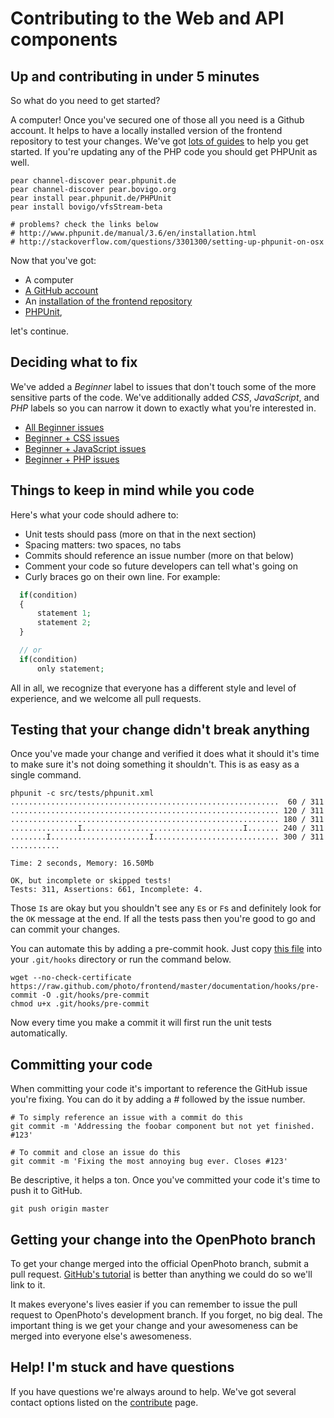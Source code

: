 Contributing to the Web and API components
=======================

## Up and contributing in under 5 minutes

So what do you need to get started?

A computer! Once you've secured one of those all you need is a Github account. It helps to have a locally installed version of the frontend repository to test your changes. We've got <a href="http://theopenphotoproject.org/documentation">lots of guides</a> to help you get started. If you're updating any of the PHP code you should get PHPUnit as well.

    pear channel-discover pear.phpunit.de
    pear channel-discover pear.bovigo.org
    pear install pear.phpunit.de/PHPUnit
    pear install bovigo/vfsStream-beta
    
    # problems? check the links below
    # http://www.phpunit.de/manual/3.6/en/installation.html
    # http://stackoverflow.com/questions/3301300/setting-up-phpunit-on-osx
    
Now that you've got:

* A computer
* <a href="https://github.com">A GitHub account</a>
* An <a href="http://theopenphotoproject.org/documentation">installation of the frontend repository</a>
* <a href="http://www.phpunit.de/manual/3.6/en/installation.html">PHPUnit</a>,

let's continue.

## Deciding what to fix

We've added a _Beginner_ label to issues that don't touch some of the more sensitive parts of the code. We've additionally added _CSS_, _JavaScript_, and _PHP_ labels so you can narrow it down to exactly what you're interested in.

* <a href="https://github.com/photo/frontend/issues?labels=Beginner&sort=created&direction=desc&state=open&page=1">All Beginner issues</a>
* <a href="https://github.com/photo/frontend/issues?labels=Beginner%2CCSS&sort=created&direction=desc&state=open&page=1">Beginner + CSS issues</a>
* <a href="https://github.com/photo/frontend/issues?labels=Beginner%2CJavaScript&sort=created&direction=desc&state=open&page=1">Beginner + JavaScript issues</a>
* <a href="https://github.com/photo/frontend/issues?labels=Beginner%2CPHP&sort=created&direction=desc&state=open&page=1">Beginner + PHP issues</a>

## Things to keep in mind while you code
Here's what your code should adhere to:

* Unit tests should pass (more on that in the next section)
* Spacing matters: two spaces, no tabs
* Commits should reference an issue number (more on that below)
* Comment your code so future developers can tell what's going on
* Curly braces go on their own line. For example:
````php
  if(condition)
  {
      statement 1;
      statement 2;
  }

  // or
  if(condition)
      only statement;
````
All in all, we recognize that everyone has a different style and level of experience, and we welcome all pull requests.

## Testing that your change didn't break anything

Once you've made your change and verified it does what it should it's time to make sure it's not doing something it shouldn't. This is as easy as a single command.

    phpunit -c src/tests/phpunit.xml
    ............................................................  60 / 311
    ............................................................ 120 / 311
    ............................................................ 180 / 311
    ...............I....................................I....... 240 / 311
    ........I......................I............................ 300 / 311
    ...........

    Time: 2 seconds, Memory: 16.50Mb

    OK, but incomplete or skipped tests!
    Tests: 311, Assertions: 661, Incomplete: 4.

Those `I`s are okay but you shouldn't see any `E`s or `F`s and definitely look for the `OK` message at the end. If all the tests pass then you're good to go and can commit your changes.

You can automate this by adding a pre-commit hook. Just copy <a href="https://github.com/photo/frontend/blob/master/documentation/hooks/pre-commit">this file</a> into your `.git/hooks` directory or run the command below.

    wget --no-check-certificate https://raw.github.com/photo/frontend/master/documentation/hooks/pre-commit -O .git/hooks/pre-commit
    chmod u+x .git/hooks/pre-commit

Now every time you make a commit it will first run the unit tests automatically.

## Committing your code

When committing your code it's important to reference the GitHub issue you're fixing. You can do it by adding a _#_ followed by the issue number.

    # To simply reference an issue with a commit do this
    git commit -m 'Addressing the foobar component but not yet finished. #123'
    
    # To commit and close an issue do this
    git commit -m 'Fixing the most annoying bug ever. Closes #123'

Be descriptive, it helps a ton. Once you've committed your code it's time to push it to GitHub.

    git push origin master

## Getting your change into the OpenPhoto branch

To get your change merged into the official OpenPhoto branch, submit a pull request. <a href="http://help.github.com/send-pull-requests/">GitHub's tutorial</a> is better than anything we could do so we'll link to it.

It makes everyone's lives easier if you can remember to issue the pull request to OpenPhoto's development branch. If you forget, no big deal. The important thing is we get your change and your awesomeness can be merged into everyone else's awesomeness.

## Help! I'm stuck and have questions

If you have questions we're always around to help. We've got several contact options listed on the <a href="http://theopenphotoproject.org/contribute">contribute</a> page.
